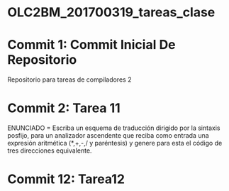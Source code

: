 # OLC2BM_201700319_tareas_clase


# Commit 1: Commit Inicial De Repositorio
Repositorio para tareas de compiladores 2

# Commit 2: Tarea 11 
ENUNCIADO = Escriba un esquema de traducción dirigido por la sintaxis posfijo, para un analizador ascendente que reciba como entrada una expresión aritmética (*,+,-,/ y paréntesis) y genere para esta el código de tres direcciones equivalente.

# Commit 12: Tarea12